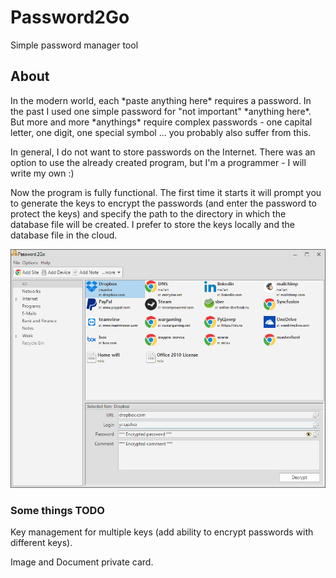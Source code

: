 # Password2Go
Simple password manager tool

## About
In the modern world, each \*paste anything here\* requires a password. In the past I used one simple password for "not important" \*anything here\*. But more and more \*anythings\* require complex passwords - one capital letter, one digit, one special symbol ... you probably also suffer from this.

In general, I do not want to store passwords on the Internet. There was an option to use the already created program, but I'm a programmer - I will write my own :)

Now the program is fully functional. The first time it starts it will prompt you to generate the keys to encrypt the passwords (and enter the password to protect the keys) and specify the path to the directory in which the database file will be created. I prefer to store the keys locally and the database file in the cloud.

![alt Password2Go](https://raw.githubusercontent.com/me7art/Password2Go/master/Password2Go.png)

### Some things TODO
Key management for multiple keys (add ability to encrypt passwords with different keys).

Image and Document private card.
